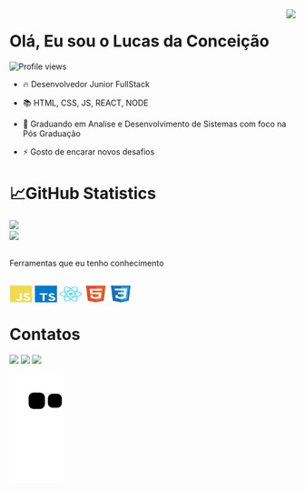 <img align="right" height="590em" src="https://raw.githubusercontent.com/gist/Dev-LucasC/cf78d3a40eaae178712da4f46beb05be/raw/13410762a89d16b4e481a64676051795e36693d3/githubcard.svg"/>

<h1 align="left">Olá, Eu sou o Lucas da Conceição</h1>
<p align="left"> <img src="https://komarev.com/ghpvc/?username=Dev-LucasC&color=green" alt="Profile views" /> </p>

- 🔥 Desenvolvedor Junior FullStack

- 📚 HTML, CSS, JS, REACT, NODE

- 🔭 Graduando em Analise e Desenvolvimento de Sistemas com foco na Pós Graduação

- ⚡ Gosto de encarar novos desafios 



##

<h1>📈GitHub Statistics</h1>

<div align="left">
  <img height="150em" src="https://github-readme-stats.vercel.app/api?username=Dev-LucasC&show_icons=true&theme=dracula&include_all_commits=true&count_private=true"<a/>
 </div>
 <div align="left">
  <img height="152em" src="https://github-readme-stats.vercel.app/api/top-langs/?username=Dev-LucasC&layout=compact&langs_count=7&theme=dracula"/>
</div>

##

<p> Ferramentas que eu tenho conhecimento </p>
<div align:"center" style="display: inline_block" ><br>
  <img align="center" alt="Rafa-Js" height="30" width="40" src="https://raw.githubusercontent.com/devicons/devicon/master/icons/javascript/javascript-plain.svg">
  <img align="center" alt="Rafa-Ts" height="30" width="40" src="https://raw.githubusercontent.com/devicons/devicon/master/icons/typescript/typescript-plain.svg">
  <img align="center" alt="Rafa-React" height="30" width="40" src="https://raw.githubusercontent.com/devicons/devicon/master/icons/react/react-original.svg">
  <img align="center" alt="Rafa-HTML" height="30" width="40" src="https://raw.githubusercontent.com/devicons/devicon/master/icons/html5/html5-original.svg">
  <img align="center" alt="Rafa-CSS" height="30" width="40" src="https://raw.githubusercontent.com/devicons/devicon/master/icons/css3/css3-original.svg">
</div>

##



<h1> Contatos </h1>
<div> 
 
  <a href="https://instagram.com/lucas.desenvolvedor" target="_blank"><img src="https://img.shields.io/badge/-Instagram-%23E4405F?style=for-the-badge&logo=instagram&logoColor=white" target="_blank"></a>
  <a href = "mailto:lucas.desenvolvedor@outlook.com"><img src="https://img.shields.io/badge/-Gmail-%23333?style=for-the-badge&logo=gmail&logoColor=white" target="_blank"></a>
  <a href="https://www.linkedin.com/in/dev-lucasconceicao/" target="_blank"><img src="https://img.shields.io/badge/-LinkedIn-%230077B5?style=for-the-badge&logo=linkedin&logoColor=white" target="_blank"></a> 
 
  ![Snake animation](https://github.com/rafaballerini/rafaballerini/blob/output/github-contribution-grid-snake.svg)
 
</div>
